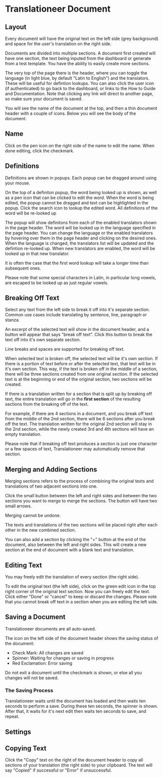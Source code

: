# Translationeer Document

## Layout

Every document will have the original text on the left side (grey background) and space for the user's translation on the right side. 

Documents are divided into multiple sections. A document first created will have one section, the text being inputed from the dashboard or generate from a test template. You have the ability to easily create more sections.

The very top of the page there is the header, where you can toggle the language (in light blue, by default "Latin to English") and the translators. These will be useful for defintion lookups. You can also click the user icon (if authenticated) to go back to the dashboard, or links to the How to Guide and Documentation. Note that clicking any link will direct to another page, so make sure your document is saved.

You will see the name of the document at the top, and then a thin document header with a couple of icons. Below you will see the body of the document.

## Name

Click on the pen icon on the right side of the name to edit the name. When done editing, click the checkmark.

## Definitions

Definitions are shown in popups. Each popup can be dragged around using your mouse.  

On the top of a definiton popup, the word being looked up is shown, as well as a pen icon that can be clicked to edit the word. When the word is being edited, the popup cannot be dragged and text can be highlighted in the popup. Click the search icon to lookup the edited word. All definitions of the word will be re-looked up

The popup will show definitons from each of the enabled translators shown in the page header. The word will be looked up in the language specified in the page header. You can change the language or the enabled translators by hovering over them in the page header and clicking on the desired ones. When the language is changed, the translators list will be updated and the defintion re-looked up. When new translators are enabled, the word will be looked up in that new translator. 

It is often the case that the first word lookup will take a longer time than subsequent ones. 

Please note that some special characters in Latin, in particular long vowels, are escaped to be looked up as just regular vowels. 

## Breaking Off Text

Select any text from the left side to break it off into it's separate section. Common use cases include translating by sentence, line, paragraph or stanza.

An excerpt of the selected text will show in the document header, and a button will appear that says "break off text". Click this button to break the text off into it's own separate section.

Line breaks and spaces are supported for breaking off text.

When selected text is broken off, the selected text will be it's own section. If there is a portion of text before or after the selected text, that text will be in it's own section. This way, if the text is broken off in the middle of a section, there will be three sections created from one original section. If the selected text is at the beginning or end of the original section, two sections will be created.

If there is a translation written for a section that is split up by breaking off text, the entire translation will go in the **first section** of the resulting sections from the breaking off of the text. 

For example, if there are 4 sections in a document, and you break off text from the middle of the 2nd section, there will be 6 sections after you break off the text. The translation written for the original 2nd section will stay in the 2nd section, while the newly created 3rd and 4th sections will have an empty translation.

Please note that if breaking off text produces a section is just one character or a few spaces of text, Translationeer may automatically remove that section.

## Merging and Adding Sections

Merging sections refers to the process of combining the original texts and translations of two adjacent sections into one. 

Click the small button between the left and right sides and between the two sections you want to merge to merge the sections. The button will have two small arrows. 

Merging cannot be undone.

The texts and translations of the two sections will be placed right after each other in the new combined section.

You can also add a section by clicking the "+" button at the end of the document, also between the left and right sides. This will create a new section at the end of document with a blank text and translation.

## Editing Text

You may freely edit the translation of every section (the right side).

To edit the original text (the left side), click on the green edit icon in the top right corner of the original text section. Now you can freely edit the text. Click either "Done" or "cancel" to keep or discard the changes. Please note that you cannot break off text in a section when you are editing the left side. 

## Saving a Document

Translationeer documents are all auto-saved.

The icon on the left side of the document header shows the saving status of the document:
- Check Mark: All changes are saved
- Spinner: Waiting for changes or saving in progress
- Red Exclamation: Error saving

Do not exit a document until the checkmark is shown, or else all you changes will not be saved. 

### The Saving Process

Translationeer waits until the document has loaded and then waits ten seconds to perform a save. During these ten seconds, the spinner is shown. After that, it waits for it's next edit then waits ten seconds to save, and repeat.

## Settings

## Copying Text

Click the "Copy" text on the right of the document header to copy all sections of your translation (the right side) to your clipboard. The text will say "Copied" if successful or "Error" if unsuccessful.